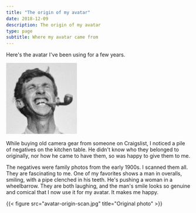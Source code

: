 ```yaml
---
title: "The origin of my avatar"
date: 2018-12-09
description: The origin of my avatar
type: page
subtitle: Where my avatar came from
---
```


Here's the avatar I've been using for a few years.

![Avatar](avatar-193.jpg)

While buying old camera gear from someone on Craigslist, I noticed a pile of negatives on the kitchen table. He didn't know who they belonged to originally, nor how he came to have them, so was happy to give them to me.

The negatives were family photos from the early 1900s. I scanned them all. They are fascinating to me. One of my favorites shows a man in overalls, smiling, with a pipe clenched in his teeth. He's pushing a woman in a wheelbarrow. They are both laughing, and the man's smile looks so genuine and comical that I now use it for my avatar. It makes me happy.

{{< figure src="avatar-origin-scan.jpg" title="Original photo" >}}